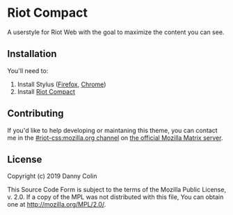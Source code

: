 # Riot Compact

A userstyle for Riot Web with the goal to maximize the content you can see.

## Installation

You'll need to:

1. Install Stylus ([Firefox][stylus-ff], [Chrome][stylus-cr])
1. Install [Riot Compact][install-github]

<!--
You can also [install this theme from UserStyle.org][install-userstyle].
-->

## Contributing

If you'd like to help developing or maintaning this theme, you can contact me in
the [#riot-css:mozilla.org channel][riot-css] on 
[the official Mozilla Matrix server][mozilla-matrix].

## License

Copyright (c) 2019 Danny Colin

This Source Code Form is subject to the terms of the Mozilla Public License, 
v. 2.0. If a copy of the MPL was not distributed with this file, You can obtain 
one at http://mozilla.org/MPL/2.0/.

[install-github]: https://raw.githubusercontent.com/dannycolin/riot-compact/master/riot-compact.user.css
[install-userstyle]: https://userstyle.org
[mozilla-matrix]: https://chat.mozilla.org
[stylus-cr]: https://chrome.google.com/webstore/detail/stylus-beta/apmmpaebfobifelkijhaljbmpcgbjbdo
[stylus-ff]: https://addons.mozilla.org/en-US/firefox/addon/styl-us/
[riot-css]: https://matrix.to/#/!lBPRDCcyNCozZeDGbX:mozilla.org?via=mozilla.org
